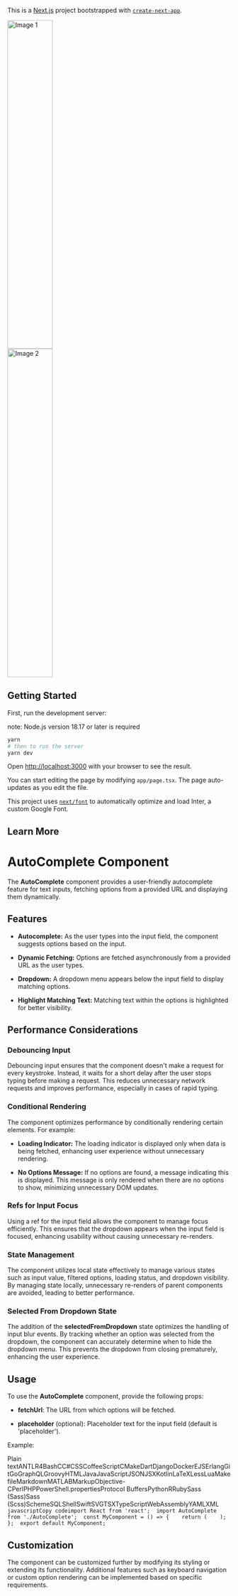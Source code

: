 This is a [Next.js](https://nextjs.org/) project bootstrapped with [`create-next-app`](https://github.com/vercel/next.js/tree/canary/packages/create-next-app).

<div style="display: flex; flex-direction: column;">
  <img src="https://github.com/robertocandales/autocomplete/assets/61159123/cf907a28-dac0-4d25-8cd3-7c2a97c38e85" alt="Image 1" width="45%" style="height: 740px;" >
  <img src="https://github.com/robertocandales/autocomplete/assets/61159123/4657b912-7209-4744-88a4-9f51a2620ebe" alt="Image 2" width="45%" style="height: 740px;">
 </div>

## Getting Started

First, run the development server:

note: Node.js version 18.17 or later is required

```bash
yarn
# then to run the server
yarn dev

```

Open [http://localhost:3000](http://localhost:3000) with your browser to see the result.

You can start editing the page by modifying `app/page.tsx`. The page auto-updates as you edit the file.

This project uses [`next/font`](https://nextjs.org/docs/basic-features/font-optimization) to automatically optimize and load Inter, a custom Google Font.

## Learn More

AutoComplete Component
======================

The **AutoComplete** component provides a user-friendly autocomplete feature for text inputs, fetching options from a provided URL and displaying them dynamically.

Features
--------

*   **Autocomplete:** As the user types into the input field, the component suggests options based on the input.
    
*   **Dynamic Fetching:** Options are fetched asynchronously from a provided URL as the user types.
    
*   **Dropdown:** A dropdown menu appears below the input field to display matching options.
    
*   **Highlight Matching Text:** Matching text within the options is highlighted for better visibility.
    

Performance Considerations
--------------------------

### Debouncing Input

Debouncing input ensures that the component doesn't make a request for every keystroke. Instead, it waits for a short delay after the user stops typing before making a request. This reduces unnecessary network requests and improves performance, especially in cases of rapid typing.

### Conditional Rendering

The component optimizes performance by conditionally rendering certain elements. For example:

*   **Loading Indicator:** The loading indicator is displayed only when data is being fetched, enhancing user experience without unnecessary rendering.
    
*   **No Options Message:** If no options are found, a message indicating this is displayed. This message is only rendered when there are no options to show, minimizing unnecessary DOM updates.
    

### Refs for Input Focus

Using a ref for the input field allows the component to manage focus efficiently. This ensures that the dropdown appears when the input field is focused, enhancing usability without causing unnecessary re-renders.

### State Management

The component utilizes local state effectively to manage various states such as input value, filtered options, loading status, and dropdown visibility. By managing state locally, unnecessary re-renders of parent components are avoided, leading to better performance.

### Selected From Dropdown State

The addition of the **selectedFromDropdown** state optimizes the handling of input blur events. By tracking whether an option was selected from the dropdown, the component can accurately determine when to hide the dropdown menu. This prevents the dropdown from closing prematurely, enhancing the user experience.

Usage
-----

To use the **AutoComplete** component, provide the following props:

*   **fetchUrl**: The URL from which options will be fetched.
    
*   **placeholder** (optional): Placeholder text for the input field (default is 'placeholder').
    

Example:

Plain textANTLR4BashCC#CSSCoffeeScriptCMakeDartDjangoDockerEJSErlangGitGoGraphQLGroovyHTMLJavaJavaScriptJSONJSXKotlinLaTeXLessLuaMakefileMarkdownMATLABMarkupObjective-CPerlPHPPowerShell.propertiesProtocol BuffersPythonRRubySass (Sass)Sass (Scss)SchemeSQLShellSwiftSVGTSXTypeScriptWebAssemblyYAMLXML`   javascriptCopy codeimport React from 'react';  import AutoComplete from './AutoComplete';  const MyComponent = () => {    return (    );  };  export default MyComponent;   `

Customization
-------------

The component can be customized further by modifying its styling or extending its functionality. Additional features such as keyboard navigation or custom option rendering can be implemented based on specific requirements.
